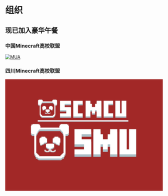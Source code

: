 # 组织

## 现已加入豪华午餐

### 中国Minecraft高校联盟

[![MUA](https://www.mualliance.ltd/wp-content/uploads/2023/01/mua_tm.png)](https://www.mualliance.cn)

### 四川Minecraft高校联盟

[![SCMCU](/img/scmcu.jpg)](http://scmcu.swustmc.fun)
